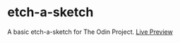 # etch-a-sketch
A basic etch-a-sketch for The Odin Project. 
[Live Preview](https://axeldz05.github.io/odin-etch-a-sketch/)
